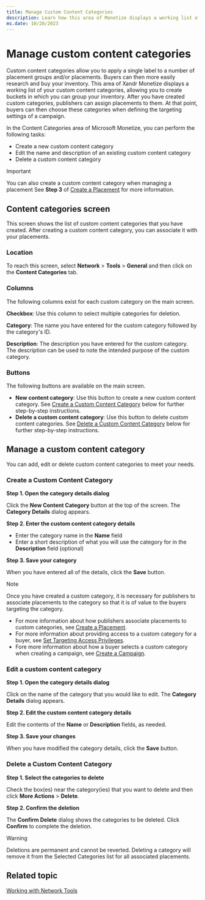 ```yaml
---
title: Manage Custom Content Categories
description: Learn how this area of Monetize displays a working list of your custom content categories, allowing you to create buckets in which you can group your inventory. 
ms.date: 10/28/2023
---
```



# Manage custom content categories

Custom content categories allow you to apply a single label to a number
of placement groups and/or placements. Buyers can then more easily
research and buy your inventory. This area of Xandr
Monetize displays a working list of your custom content
categories, allowing you to create buckets in which you can group your
inventory. After you have created custom categories, publishers can
assign placements to them. At that point, buyers can then choose these
categories when defining the targeting settings of a campaign.

In the Content Categories area of Microsoft Monetize, you can perform the following tasks:

- Create a new custom content category
- Edit the name and description of an existing custom content category
- Delete a custom content category

> [!IMPORTANT]
> You can also create a custom content category when managing a placement See **Step 3** of [Create a Placement](create-a-placement.md) for more information.

## Content categories screen

This screen shows the list of custom content categories that you have
created. After creating a custom content category, you can associate it
with your placements.

### Location

To reach this screen, select
**Network** \>  **Tools**  \> **General** and then click on the **Content Categories** tab.

### Columns

The following columns exist for each custom category on the main screen.

**Checkbox**: Use this column to select
multiple categories for deletion.

**Category**: The name you have entered
for the custom category followed by the category's ID.

**Description**: The description you have
entered for the custom category. The description can be used to note the
intended purpose of the custom category.

### Buttons

The following buttons are available on the main screen.

- **New content category**: Use this
  button to create a new custom content category. See [Create a Custom Content Category](#create-a-custom-content-category) below for further
  step-by-step instructions.
- **Delete a custom content category**:
  Use this button to delete custom content categories. See [Delete a Custom Content Category](#delete-a-custom-content-category) below for further
  step-by-step instructions.

## Manage a custom content category

You can add, edit or delete custom content categories to meet your
needs.

### Create a Custom Content Category

**Step 1. Open the category details dialog**

Click the **New Content Category** button
at the top of the screen. The **Category
Details** dialog appears.

**Step 2. Enter the custom content category details**

- Enter the category name in the **Name**
  field
- Enter a short description of what you will use the category for in the
  **Description** field (optional)

**Step 3. Save your category**

When you have entered all of the details, click the
**Save** button.

> [!NOTE]
> Once you have created a custom category, it is necessary for publishers to associate placements to the category so that it is of value to the buyers targeting the category.
> - For more information about how publishers associate placements to  custom categories, see [Create a Placement](create-a-placement.md).
> - For more information about providing access to a custom category for a buyer, see [Set Targeting Access Privileges](set-targeting-access-privileges.md).
>- Fore more information about how a buyer selects a custom category when creating a campaign, see [Create a Campaign](create-a-campaign.md).

### Edit a custom content category

**Step 1. Open the category details dialog**

Click on the name of the category that you would like to edit. The
**Category Details** dialog appears.

**Step 2. Edit the custom content category details**

Edit the contents of the **Name** or
**Description** fields, as needed.

**Step 3. Save your changes**

When you have modified the category details, click the
**Save** button.

### Delete a Custom Content Category

**Step 1. Select the categories to delete**

Check the box(es) near the category(ies) that you want to delete and
then click **More Actions**  \>  **Delete**.

**Step 2. Confirm the deletion**

The **Confirm Delete** dialog shows the
categories to be deleted. Click
**Confirm** to complete the deletion.

> [!WARNING]
> Deletions are permanent and cannot be reverted. Deleting a category will remove it from the Selected Categories list for all associated placements.

## Related topic

  [Working with Network Tools](working-with-network-tools.md)
